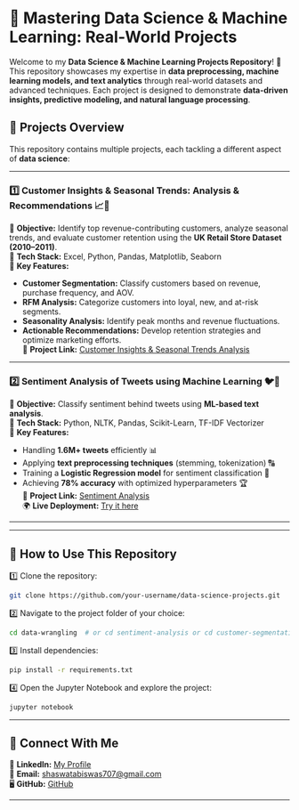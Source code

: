 # 🚀 Mastering Data Science & Machine Learning: Real-World Projects  

Welcome to my **Data Science & Machine Learning Projects Repository**! 🚀 This repository showcases my expertise in **data preprocessing, machine learning models, and text analytics** through real-world datasets and advanced techniques. Each project is designed to demonstrate **data-driven insights, predictive modeling, and natural language processing**.  

## 📌 Projects Overview  
This repository contains multiple projects, each tackling a different aspect of **data science**:  

---

### 1️⃣ **Customer Insights & Seasonal Trends: Analysis & Recommendations** 📈🛂  
🔹 **Objective:** Identify top revenue-contributing customers, analyze seasonal trends, and evaluate customer retention using the **UK Retail Store Dataset (2010–2011)**.  
🔹 **Tech Stack:** Excel, Python, Pandas, Matplotlib, Seaborn  
🔹 **Key Features:**  
   - **Customer Segmentation:** Classify customers based on revenue, purchase frequency, and AOV.  
   - **RFM Analysis:** Categorize customers into loyal, new, and at-risk segments.  
   - **Seasonality Analysis:** Identify peak months and revenue fluctuations.  
   - **Actionable Recommendations:** Develop retention strategies and optimize marketing efforts.  
📌 **Project Link:** [Customer Insights & Seasonal Trends Analysis](https://github.com/ShaswataKOD/DATA-PROJECTS/blob/main/Predictive_Analysis/Readme.md)  

---

### 2️⃣ **Sentiment Analysis of Tweets using Machine Learning** 🐦💬  
🔹 **Objective:** Classify sentiment behind tweets using **ML-based text analysis**.  
🔹 **Tech Stack:** Python, NLTK, Pandas, Scikit-Learn, TF-IDF Vectorizer  
🔹 **Key Features:**  
   - Handling **1.6M+ tweets** efficiently 📊  
   - Applying **text preprocessing techniques** (stemming, tokenization) 🔠  
   - Training a **Logistic Regression model** for sentiment classification 🤖  
   - Achieving **78% accuracy** with optimized hyperparameters 🏆  
📌 **Project Link:** [Sentiment Analysis](https://github.com/ShaswataKOD/Portfolio-Projects/tree/main/Sentiment-Analysis)  
🌍 **Live Deployment:** [Try it here](https://sentiment-analysis-tn72.onrender.com)  

---

---

## 🚀 How to Use This Repository  
1️⃣ Clone the repository:  
   ```bash
   git clone https://github.com/your-username/data-science-projects.git
   ```  
2️⃣ Navigate to the project folder of your choice:  
   ```bash
   cd data-wrangling  # or cd sentiment-analysis or cd customer-segmentation
   ```  
3️⃣ Install dependencies:  
   ```bash
   pip install -r requirements.txt
   ```  
4️⃣ Open the Jupyter Notebook and explore the project:  
   ```bash
   jupyter notebook
   ```  

---

## 💙 Connect With Me  
💼 **LinkedIn:** [My Profile](https://www.linkedin.com/in/shaswata-biswas-1a6837230/)  
📧 **Email:** shaswatabiswas707@gmail.com  
🖥️ **GitHub:** [GitHub](https://github.com/ShaswataKOD/DATA-PROJECTS/)  

---

